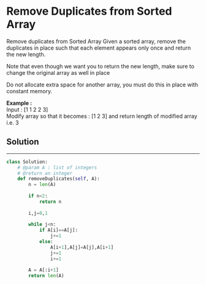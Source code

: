 <h1>Remove Duplicates from Sorted Array</h1>

<p>Remove duplicates from Sorted Array
Given a sorted array, remove the duplicates in place such that each element appears only once and return the new length.

Note that even though we want you to return the new length, make sure to change the original array as well in place

Do not allocate extra space for another array, you must do this in place with constant memory.</p>

<p><b>Example :</b><br>Input : [1 1 2 2 3]<br>Modify array so that it becomes : [1 2 3] and return length of modified array i.e. 3</p>

<h2>Solution</h2>

***

```python
class Solution:
    # @param A : list of integers
    # @return an integer
    def removeDuplicates(self, A):
        n = len(A)
    
        if n<2:
            return n
        
        i,j=0,1
        
        while j<n:
            if A[i]==A[j]:
                j+=1
            else:
                A[i+1],A[j]=A[j],A[i+1]
                j+=1
                i+=1
                
        A = A[:i+1]
        return len(A)
```